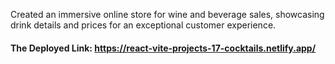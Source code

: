 Created an immersive online store for wine and beverage sales, showcasing drink details and prices for an exceptional customer experience. 


#### The Deployed Link: https://react-vite-projects-17-cocktails.netlify.app/
